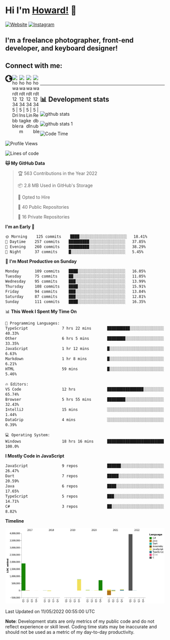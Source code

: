# Hi I'm [Howard!][website] 👋

[![Website](https://img.shields.io/website?label=howardt12345.com&style=for-the-badge&url=https%3A%2F%2Fhowardt12345.com)](https://howardt12345.com)
[![Instagram](https://img.shields.io/badge/instagram-%23E4405F.svg?&style=for-the-badge&logo=instagram&logoColor=white)](https://instagram.com/howardt12345)

I'm a freelance photographer, front-end developer, and keyboard designer!
---

## Connect with me:

[<img align="left" alt="howardt12345.com" width="22px" src="https://raw.githubusercontent.com/iconic/open-iconic/master/svg/globe.svg" />][website]
[<img align="left" alt="howardt12345 | Dribbble" width="22px" src="https://cdn.jsdelivr.net/npm/simple-icons@v3/icons/dribbble.svg" />][dribbble]
[<img align="left" alt="howardt12345 | Instagram" width="22px" src="https://cdn.jsdelivr.net/npm/simple-icons@v3/icons/instagram.svg" />][instagram]
[<img align="left" alt="howardt12345 | LinkedIn" width="22px" src="https://cdn.jsdelivr.net/npm/simple-icons@v3/icons/linkedin.svg" />][linkedin]
[<img align="left" alt="howardt12345 | Redbubble" width="22px" src="https://cdn.jsdelivr.net/npm/simple-icons@v3/icons/redbubble.svg" />][redbubble]

<br />

---

## 📊 Development stats

![github stats](https://github-readme-stats.vercel.app/api?username=howardt12345&show_icons=true&hide_border=true&theme=dark&hide=contribs,issues)

![github stats 1](https://github-readme-stats.vercel.app/api/top-langs?username=howardt12345&langs_count=8&show_icons=true&hide_border=true&theme=dark&layout=compact)

<!--START_SECTION:waka-->
![Code Time](http://img.shields.io/badge/Code%20Time-0-blue)

![Profile Views](http://img.shields.io/badge/Profile%20Views-5-blue)

![Lines of code](https://img.shields.io/badge/From%20Hello%20World%20I%27ve%20Written-7%20Million%20lines%20of%20code-blue)

**🐱 My GitHub Data** 

> 🏆 563 Contributions in the Year 2022
 > 
> 📦 2.8 MB Used in GitHub's Storage 
 > 
> 💼 Opted to Hire
 > 
> 📜 40 Public Repositories 
 > 
> 🔑 16 Private Repositories  
 > 
**I'm an Early 🐤** 

```text
🌞 Morning    125 commits    ████░░░░░░░░░░░░░░░░░░░░░   18.41% 
🌆 Daytime    257 commits    █████████░░░░░░░░░░░░░░░░   37.85% 
🌃 Evening    260 commits    █████████░░░░░░░░░░░░░░░░   38.29% 
🌙 Night      37 commits     █░░░░░░░░░░░░░░░░░░░░░░░░   5.45%

```
📅 **I'm Most Productive on Sunday** 

```text
Monday       109 commits    ████░░░░░░░░░░░░░░░░░░░░░   16.05% 
Tuesday      75 commits     ██░░░░░░░░░░░░░░░░░░░░░░░   11.05% 
Wednesday    95 commits     ███░░░░░░░░░░░░░░░░░░░░░░   13.99% 
Thursday     108 commits    ████░░░░░░░░░░░░░░░░░░░░░   15.91% 
Friday       94 commits     ███░░░░░░░░░░░░░░░░░░░░░░   13.84% 
Saturday     87 commits     ███░░░░░░░░░░░░░░░░░░░░░░   12.81% 
Sunday       111 commits    ████░░░░░░░░░░░░░░░░░░░░░   16.35%

```


📊 **This Week I Spent My Time On** 

```text
💬 Programming Languages: 
TypeScript               7 hrs 22 mins       ██████████░░░░░░░░░░░░░░░   40.33% 
Other                    6 hrs 5 mins        ████████░░░░░░░░░░░░░░░░░   33.35% 
JavaScript               1 hr 12 mins        █░░░░░░░░░░░░░░░░░░░░░░░░   6.63% 
Markdown                 1 hr 8 mins         █░░░░░░░░░░░░░░░░░░░░░░░░   6.21% 
HTML                     59 mins             █░░░░░░░░░░░░░░░░░░░░░░░░   5.46%

🔥 Editors: 
VS Code                  12 hrs              ████████████████░░░░░░░░░   65.74% 
Browser                  5 hrs 55 mins       ████████░░░░░░░░░░░░░░░░░   32.43% 
IntelliJ                 15 mins             ░░░░░░░░░░░░░░░░░░░░░░░░░   1.44% 
DataGrip                 4 mins              ░░░░░░░░░░░░░░░░░░░░░░░░░   0.39%

💻 Operating System: 
Windows                  18 hrs 16 mins      █████████████████████████   100.0%

```

**I Mostly Code in JavaScript** 

```text
JavaScript               9 repos             ██████░░░░░░░░░░░░░░░░░░░   26.47% 
Dart                     7 repos             █████░░░░░░░░░░░░░░░░░░░░   20.59% 
Java                     6 repos             ████░░░░░░░░░░░░░░░░░░░░░   17.65% 
TypeScript               5 repos             ███░░░░░░░░░░░░░░░░░░░░░░   14.71% 
C#                       3 repos             ██░░░░░░░░░░░░░░░░░░░░░░░   8.82%

```


**Timeline**

![Chart not found](https://raw.githubusercontent.com/howardt12345/howardt12345/master/charts/bar_graph.png) 


 Last Updated on 11/05/2022 00:55:00 UTC
<!--END_SECTION:waka-->

**Note**: Development stats are only metrics of my public code and do not reflect experience or skill level. Coding time stats may be inaccurate and should not be used as a metric of my day-to-day productivity.

[website]: https://howardt12345.com
[dribbble]: https://dribbble.com/howardt12345
[instagram]: https://instagram.com/howardt12345
[linkedin]: https://linkedin.com/in/howardt12345
[redbubble]: https://www.redbubble.com/people/howardt12345/
